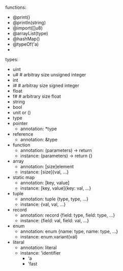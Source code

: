 functions:
- @print()
- @println(string)
- @import([]u8)
- @arrayList(type)
- @hashMap()
- @typeOf('a)
- 
types:
- uint
- u# # arbitray size unsigned integer
- int
- i# # arbitray size signed integer
- float
- f# # arbitrary size float
- string
- bool
- unit or ()
- type
- pointer
    - annotation: *type
- reference
    - annotation: &type
- function
    - annotation: (parameters) -> return
    - instance: (parameters) -> return {}
- array
    - annotation: [size]element 
    - instance: [size]{val, ...}
- static map
    - annotation: [key, value]
    - instance: [key, value]{key: val, ...}
- tuple
    - annotation: tuple {type, type, ...}
    - instance: {val, val, ...}
- record
    - annotation: record {field: type, field: type, ...}
    - instance: {field: val, field: val, ...}
- enum
    - annotation: enum {name: type, name: type, ...}
    - instance: enum.variant(val)
- literal
    - annotation: literal
    - instance: 'identifier
        - 'a
        - 'fast
